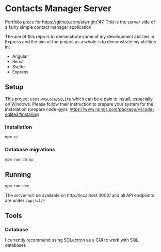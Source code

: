 # Contacts Manager Server

Portfolio piece for https://github.com/atwright147. This is the server side of a fairly simple contact manager application.

The aim of this repo is to demonstrate some of my development abilities in Express and the aim of the project as a whole is to
demonstrate my abilities in:

* Angular
* React
* Svelte
* Express

## Setup

This project uses `@VSCode/SQLite` which can be a pain to install, especially on Windows. Please follow their instruction to prepare your
system for the installation (prepare node-gyp): https://www.npmjs.com/package/vscode-sqlite3#installing

### Installation

```sh
npm ci
```

### Database migrations

```sh
npm run db:up
```

## Running

```sh
npm run dev
```

The server will be available on http://localhost:3000/ and all API endpoints are under `/api/v1/*`

## Tools

### Database

I currently recommend using [SQLectron](https://sqlectron.github.io/) as a GUI to work with SQL databases
